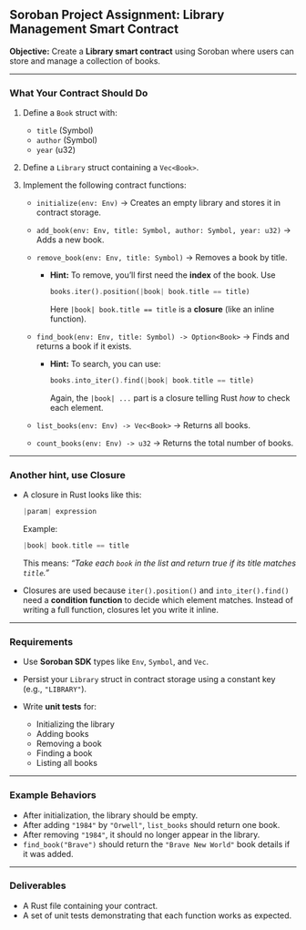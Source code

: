 ## Soroban Project Assignment: Library Management Smart Contract

**Objective:**
Create a **Library smart contract** using Soroban where users can store and manage a collection of books.

---

### What Your Contract Should Do

1. Define a `Book` struct with:

   * `title` (Symbol)
   * `author` (Symbol)
   * `year` (u32)

2. Define a `Library` struct containing a `Vec<Book>`.

3. Implement the following contract functions:

   * `initialize(env: Env)` → Creates an empty library and stores it in contract storage.
   * `add_book(env: Env, title: Symbol, author: Symbol, year: u32)` → Adds a new book.
   * `remove_book(env: Env, title: Symbol)` → Removes a book by title.

     * **Hint:** To remove, you’ll first need the **index** of the book. Use

       ```rust
       books.iter().position(|book| book.title == title)
       ```

       Here `|book| book.title == title` is a **closure** (like an inline function).
   * `find_book(env: Env, title: Symbol) -> Option<Book>` → Finds and returns a book if it exists.

     * **Hint:** To search, you can use:

       ```rust
       books.into_iter().find(|book| book.title == title)
       ```

       Again, the `|book| ...` part is a closure telling Rust *how* to check each element.
   * `list_books(env: Env) -> Vec<Book>` → Returns all books.
   * `count_books(env: Env) -> u32` → Returns the total number of books.

---

### Another hint, use Closure

* A closure in Rust looks like this:

  ```rust
  |param| expression
  ```

  Example:

  ```rust
  |book| book.title == title
  ```

  This means: *“Take each `book` in the list and return true if its title matches `title`.”*
* Closures are used because `iter().position()` and `into_iter().find()` need a **condition function** to decide which element matches. Instead of writing a full function, closures let you write it inline.

---

### Requirements

* Use **Soroban SDK** types like `Env`, `Symbol`, and `Vec`.
* Persist your `Library` struct in contract storage using a constant key (e.g., `"LIBRARY"`).
* Write **unit tests** for:

  * Initializing the library
  * Adding books
  * Removing a book
  * Finding a book
  * Listing all books

---

### Example Behaviors

* After initialization, the library should be empty.
* After adding `"1984"` by `"Orwell"`, `list_books` should return one book.
* After removing `"1984"`, it should no longer appear in the library.
* `find_book("Brave")` should return the `"Brave New World"` book details if it was added.

---

### Deliverables

* A Rust file containing your contract.
* A set of unit tests demonstrating that each function works as expected.
